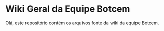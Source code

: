 # Wiki Geral da Equipe Botcem

Olá, este repositório contém os arquivos fonte da wiki da equipe Botcem.